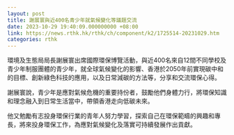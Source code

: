 ```yaml
---
layout: post
title: 謝展寰與近400名青少年就氣候變化等議題交流
date: 2023-10-29 19:40:09.000000000 +08:00
link: https://news.rthk.hk/rthk/ch/component/k2/1725514-20231029.htm
categories: rthk
---
```


環境及生態局局長謝展寰出席國際環保博覽活動，與近400名來自12間不同學校及青少年制服團體的青少年，就全球氣候變化的影響、香港於2050年前實現碳中和的目標、創新綠色科技的應用，以及日常減碳的方法等，分享和交流環保心得。

謝展寰說，青少年是應對氣候危機的重要持份者，鼓勵他們身體力行，將環保知識和理念融入到日常生活當中，帶領香港走向低碳未來。

他又勉勵有志投身環保行業的青年人努力學習，探索自己在環保範疇的興趣和專長，將來投身環保工作，為應對氣候變化及落實可持續發展作出貢獻。
